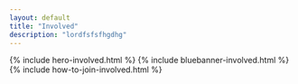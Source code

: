 ```yaml
---
layout: default
title: "Involved"
description: "lordfsfsfhgdhg"
---
```



{% include hero-involved.html %}
{% include bluebanner-involved.html %}
{% include how-to-join-involved.html %}

